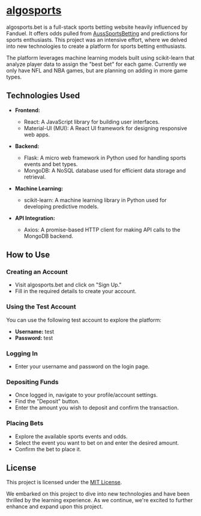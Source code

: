 # [algosports](https://www.algosports.bet)

algosports.bet is a full-stack sports betting website heavily influenced by Fanduel. It offers odds pulled from [AussSportsBetting](https://www.aussportsbetting.com/data/historical-nfl-results-and-odds-data/) and predictions for sports enthusiasts. This project was an intensive effort, where we delved into new technologies to create a platform for sports betting enthusiasts.

The platform leverages machine learning models built using scikit-learn that analyze player data to assign the "best bet" for each game. Currently we only have NFL and NBA games, but are planning on adding in more game types.

## Technologies Used

- **Frontend:**
  - React: A JavaScript library for building user interfaces.
  - Material-UI (MUI): A React UI framework for designing responsive web apps.
  
- **Backend:**
  - Flask: A micro web framework in Python used for handling sports events and bet types.
  - MongoDB: A NoSQL database used for efficient data storage and retrieval.
  
- **Machine Learning:**
  - scikit-learn: A machine learning library in Python used for developing predictive models.
  
- **API Integration:**
  - Axios: A promise-based HTTP client for making API calls to the MongoDB backend.

## How to Use

### Creating an Account
- Visit algosports.bet and click on "Sign Up."
- Fill in the required details to create your account.

### Using the Test Account
You can use the following test account to explore the platform:
- **Username:** test
- **Password:** test

### Logging In
- Enter your username and password on the login page.

### Depositing Funds
- Once logged in, navigate to your profile/account settings.
- Find the "Deposit" button.
- Enter the amount you wish to deposit and confirm the transaction.

### Placing Bets
- Explore the available sports events and odds.
- Select the event you want to bet on and enter the desired amount.
- Confirm the bet to place it.

## License

This project is licensed under the [MIT License](LICENSE).

We embarked on this project to dive into new technologies and have been thrilled by the learning experience. As we continue, we're excited to further enhance and expand upon this project.
